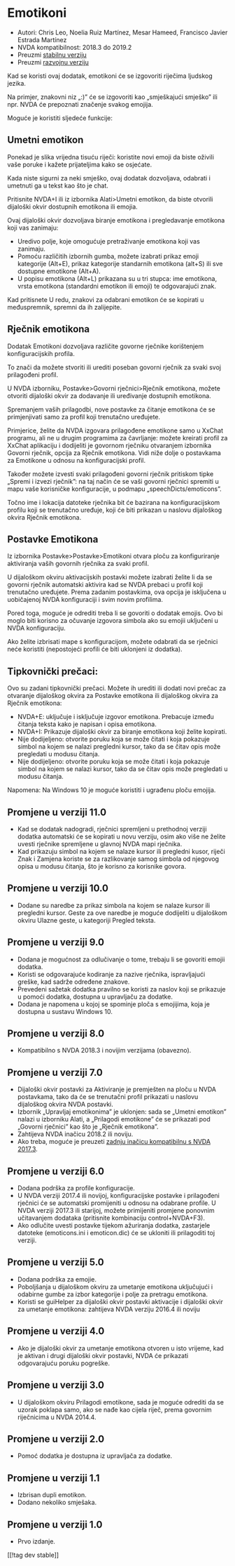 # Emotikoni #
* Autori: Chris Leo, Noelia Ruiz Martínez, Mesar Hameed, Francisco Javier
  Estrada Martínez
* NVDA kompatibilnost: 2018.3 do 2019.2
* Preuzmi [stabilnu verziju][1]
* Preuzmi [razvojnu verziju][2]

Kad se koristi ovaj dodatak, emotikoni će se izgovoriti riječima ljudskog
jezika.

Na primjer, znakovni niz „:)” će se izgovoriti kao „smješkajući smješko” ili
npr. NVDA će prepoznati značenje svakog emojija.

Moguće je koristiti sljedeće funkcije:

## Umetni emotikon ##

Ponekad je slika vrijedna tisuću riječi: koristite novi emoji da biste
oživili vaše poruke i kažete prijateljima kako se osjećate.

Kada niste sigurni za neki smješko, ovaj dodatak dozvoljava, odabrati i
umetnuti ga u tekst kao što je chat.

Pritisnite NVDA+I ili iz izbornika Alati>Umetni emotikon, da biste otvorili dijaloški okvir dostupnih emotikona ili emojia.

Ovaj dijaloški okvir dozvoljava biranje emotikona i pregledavanje emotikona
koji vas zanimaju:

*	Uredivo polje, koje omogućuje pretraživanje emotikona koji vas zanimaju.
*	Pomoću različitih izbornih gumba, možete izabrati prikaz emoji kategorije
  (Alt+E), prikaz kategorije standarnih emotikona (alt+S) ili sve dostupne
  emotikone (Alt+A).
*	U popisu emotikona (Alt+L) prikazana su u tri stupca: ime emotikona, vrsta
  emotikona (standardni emotikon ili emoji) te odgovarajući znak.

Kad pritisnete U redu, znakovi za odabrani emotikon će se kopirati u
međuspremnik, spremni da ih zalijepite.

## Rječnik emotikona ##

Dodatak Emotikoni dozvoljava različite govorne rječnike korištenjem
konfiguracijskih profila.

To znači da možete stvoriti ili urediti poseban govorni rječnik za svaki
svoj prilagođeni profil.

U NVDA izborniku, Postavke>Govorni rječnici>Rječnik emotikona, možete otvoriti dijaloški okvir za dodavanje ili uređivanje dostupnih emotikona.

Spremanjem vaših prilagodbi, nove postavke za čitanje emotikona će se
primjenjivati samo za profil koji trenutačno uređujete.

Primjerice, želite da NVDA izgovara prilagođene emotikone samo u XxChat
programu, ali ne u drugim programima za čavrljanje: možete kreirati profil
za XxChat aplikaciju i dodijeliti je govornom rječniku otvaranjem izbornika
Govorni rječnik, opcija za Rječnik emotikona. Vidi niže dolje o postavkama
za Emotikone u odnosu na konfiguracijski profil.

Također možete izvesti svaki prilagođeni govorni rječnik pritiskom tipke
„Spremi i izvezi rječnik”: na taj način će se vaši govorni rječnici spremiti
u mapu vaše korisničke konfiguracije, u podmapu „speechDicts/emoticons”.

Točno ime i lokacija datoteke rječnika bit će bazirana na konfiguracijskom
profilu koji se trenutačno uređuje, koji će biti prikazan u naslovu
dijaloškog okvira Rječnik emotikona.

## Postavke Emotikona ##

Iz izbornika Postavke>Postavke>Emotikoni otvara ploču za konfiguriranje aktiviranja vaših govornih rječnika za svaki profil.

U dijaloškom okviru aktivacijskih postavki možete izabrati želite li da se govorni rječnik automatski aktivira kad se NVDA prebaci u profil koji trenutačno uređujete. Prema zadanim postavkima, ova opcija je isključena u uobičajenoj NVDA konfiguraciji i svim novim profilima.

Pored toga, moguće je odrediti treba li se govoriti o dodatak emojis. Ovo bi
moglo biti korisno za očuvanje izgovora simbola ako su emojii uključeni u
NVDA konfiguraciju.

Ako želite izbrisati mape s konfiguracijom, možete odabrati da se rječnici
neće koristiti (nepostojeći profili će biti uklonjeni iz dodatka).

## Tipkovnički prečaci: ##

Ovo su zadani tipkovnički prečaci. Možete ih urediti ili dodati novi prečac
za otvaranje dijaloškog okvira za Postavke emotikona ili dijaloškog okvira
za Rječnik emotikona:

* NVDA+E: uključuje i isključuje izgovor emotikona. Prebacuje između čitanja
  teksta kako je napisan i opisa emotikona.
* NVDA+I: Prikazuje dijaloški okvir za biranje emotikona koji želite
  kopirati.
* Nije dodijeljeno: otvorite poruku koja se može čitati i koja pokazuje
  simbol na kojem se nalazi pregledni kursor, tako da se čitav opis može
  pregledati u modusu čitanja.
* Nije dodijeljeno: otvorite poruku koja se može čitati i koja pokazuje
  simbol na kojem se nalazi kursor, tako da se čitav opis može pregledati u
  modusu čitanja.

Napomena: Na Windows 10 je moguće koristiti i ugrađenu ploču emojija.

## Promjene u verziji 11.0 ##

* Kad se dodatak nadogradi, rječnici spremljeni u prethodnoj verziji dodatka
  automatski će se kopirati u novu verziju, osim ako više ne želite uvesti
  rječnike spremljene u glavnoj NVDA mapi rječnika.
* Kad prikazuju simbol na kojem se nalaze kursor ili pregledni kusor, riječi
  Znak i Zamjena koriste se za razlikovanje samog simbola od njegovog opisa
  u modusu čitanja, što je korisno za korisnike govora.

## Promjene u verziji 10.0 ##

* Dodane su naredbe za prikaz simbola na kojem se nalaze kursor ili
  pregledni kursor. Geste za ove naredbe je moguće dodijeliti u dijaloškom
  okviru Ulazne geste, u kategoriji Pregled teksta.

## Promjene u verziji 9.0 ##

* Dodana je mogućnost za odlučivanje o tome, trebaju li se govoriti emojii
  dodatka.
* Koristi se odgovarajuće kodiranje za nazive rječnika, ispravljajući
  greške, kad sadrže određene znakove.
* Prevedeni sažetak dodatka pravilno se koristi za naslov koji se prikazuje
  u pomoći dodatka, dostupna u upravljaču za dodatke.
* Dodana je napomena u kojoj se spominje ploča s emojijima, koja je dostupna
  u sustavu Windows 10.

## Promjene u verziji 8.0 ##

* Kompatibilno s NVDA 2018.3 i novijim verzijama (obavezno).

## Promjene u verziji 7.0 ##

* Dijaloški okvir postavki za Aktiviranje je premješten na ploču u NVDA
  postavkama, tako da će se trenutačni profil prikazati u naslovu dijaloškog
  okvira NVDA postavki.
* Izbornik „Upravljaj emotikonima” je uklonjen: sada se „Umetni emotikon”
  nalazi u izborniku Alati, a „Prilagodi emotikone” će se prikazati pod
  „Govorni rječnici” kao što je „Rječnik emotikona”.
* Zahtijeva NVDA inačicu 2018.2 ili noviju.
* Ako treba, moguće je preuzeti [zadnju inačicu kompatibilnu s NVDA
  2017.3][3].

## Promjene u verziji 6.0 ##

* Dodana podrška za profile konfiguracije.
* U NVDA verziji 2017.4 ili novijoj, konfiguracijske postavke i prilagođeni
  rječnici će se automatski promijeniti u odnosu na odabrane profile. U NVDA
  verziji 2017.3 ili starijoj, možete primijeniti promjene ponovnim
  učitavanjem dodataka (pritisnite kombinaciju control+NVDA+F3).
* Ako odlučite uvesti postavke tijekom ažuriranja dodatka, zastarjele
  datoteke (emoticons.ini i emoticon.dic) će se ukloniti ili prilagoditi toj
  verziji.

## Promjene u verziji 5.0 ##

* Dodana podrška za emojie.
* Poboljšanja u dijaloškom okviru za umetanje emotikona uključujući i
  odabirne gumbe za izbor kategorije i polje za pretragu emotikona.
* Koristi se guiHelper za dijaloški okvir postavki aktivacije i dijaloški
  okvir za umetanje emotikona: zahtijeva NVDA verziju 2016.4 ili noviju

## Promjene u verziji 4.0 ##

* Ako je dijaloški okvir za umetanje emotikona otvoren u isto vrijeme, kad
  je aktivan i drugi dijaloški okvir postavki, NVDA će prikazati
  odgovarajuću poruku pogreške.


## Promjene u verziji 3.0 ##

* U dijaloškom okviru Prilagodi emotikone, sada je moguće odrediti da se
  uzorak poklapa samo, ako se nađe kao cijela riječ, prema govornim
  riječnicima u NVDA 2014.4.


## Promjene u verziji 2.0 ##

* Pomoć dodatka je dostupna iz upravljača za dodatke.


## Promjene u verziji 1.1 ##

* Izbrisan dupli emotikon.
* Dodano nekoliko smješaka.

## Promjene u verziji 1.0 ##

* Prvo izdanje.

[[!tag dev stable]]

[1]: https://addons.nvda-project.org/files/get.php?file=emo

[2]: https://addons.nvda-project.org/files/get.php?file=emo-dev

[3]: https://addons.nvda-project.org/files/get.php?file=emo-o
